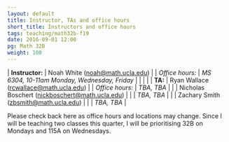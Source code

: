 ```yaml
---
layout: default
title: Instructor, TAs and office hours
short_title: Instructors and office hours
tags: teaching/math32b-f19
date: 2016-09-01 12:00
pg: Math 32B
weight: 100
---
```




| __Instructor:__ | Noah White (<a href="mailto:noah@math.ucla.edu">noah@math.ucla.edu</a>)             |
| _Office hours:_ | _MS 6304, 10-11am Monday, Wednesday, Friday_                     |
|                 |                                                                                     |
| __TA:__         | Ryan Wallace (<a href="mailto:rcwallace@math.ucla.edu">rcwallace@math.ucla.edu</a>)  |
| _Office hours:_ | _TBA, TBA_                                                     |
|                 | Nicholas Boschert (<a href="mailto:nickboschert@math.ucla.edu">nickboschert@math.ucla.edu</a>) |
|                 | _TBA, TBA_                                                     |
|                 | Zachary Smith (<a href="mailto:zbsmith@math.ucla.edu">zbsmith@math.ucla.edu</a>) |
|                 | _TBA, TBA_                                                                |


Please check back here as office hours and locations may change. Since I will be teaching two classes this quarter, I will be prioritising 32B on Mondays and 115A on Wednesdays.
